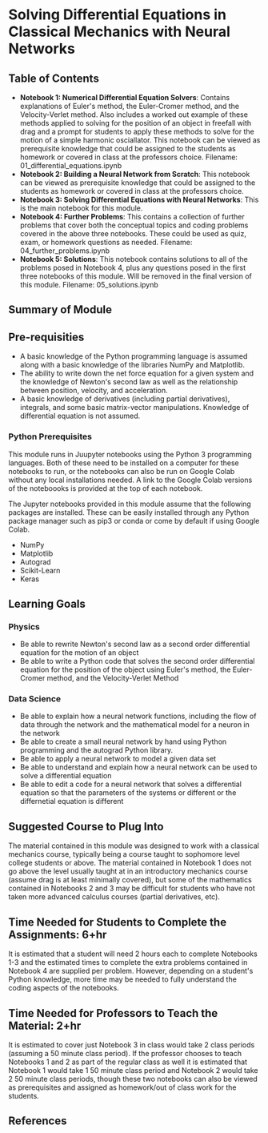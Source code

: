 # Solving Differential Equations in Classical Mechanics with Neural Networks

## Table of Contents
* **Notebook 1: Numerical Differential Equation Solvers**: Contains explanations of Euler's method, the Euler-Cromer method, and the Velocity-Verlet method.  Also includes a worked out example of these methods applied to solving for the position of an object in freefall with drag and a prompt for students to apply these methods to solve for the motion of a simple harmonic osciallator.  This notebook can be viewed as prerequisite knowledge that could be assigned to the students as homework or covered in class at the professors choice. Filename: 01_differential_equations.ipynb
* **Notebook 2: Building a Neural Network from Scratch**: This notebook can be viewed as prerequisite knowledge that could be assigned to the students as homework or covered in class at the professors choice.
* **Notebook 3: Solving Differential Equations with Neural Networks**:  This is the main notebook for this module.  
* **Notebook 4: Further Problems**: This contains a collection of further problems that cover both the conceptual topics and coding problems covered in the above three notebooks.  These could be used as quiz, exam, or homework questions as needed. Filename: 04_further_problems.ipynb
* **Notebook 5: Solutions**: This notebook contains solutions to all of the problems posed in Notebook 4, plus any questions posed in the first three notebooks of this module.  Will be removed in the final version of this module. Filename: 05_solutions.ipynb

## Summary of Module

## Pre-requisities
* A basic knowledge of the Python programming language is assumed along with a basic knowledge of the libraries NumPy and Matplotlib.
* The ability to write down the net force equation for a given system and the knowledge of Newton's second law as well as the relationship between position, velocity, and acceleration.
* A basic knowledge of derivatives (including partial derivatives), integrals, and some basic matrix-vector manipulations.  Knowledge of differential equation is not assumed.

### Python Prerequisites
This module runs in Juupyter notebooks using the Python 3 programming languages.  Both of these need to be installed on a computer for these notebooks to run, or the notebooks can also be run on Google Colab without any local installations needed.  A link to the Google Colab versions of the noteboooks is provided at the top of each notebook. 

The Jupyter notebooks provided in this module assume that the following packages are installed.  These can be easily installed through any Python package manager such as pip3 or conda or come by default if using Google Colab.
* NumPy
* Matplotlib
* Autograd
* Scikit-Learn
* Keras

## Learning Goals

### Physics
* Be able to rewrite Newton's second law as a second order differential equation for the motion of an object
* Be able to write a Python code that solves the second order differential equation for the position of the object using Euler's method, the Euler-Cromer method, and the Velocity-Verlet Method

### Data Science
* Be able to explain how a neural network functions, including the flow of data through the network and the mathematical model for a neuron in the network
* Be able to create a small neural network by hand using Python programming and the autograd Python library.
* Be able to apply a neural network to model a given data set
* Be able to understand and explain how a neural network can be used to solve a differential equation
* Be able to edit a code for a neural network that solves a differential equation so that the parameters of the systems or different or the differnetial equation is different    

## Suggested Course to Plug Into

The material contained in this module was designed to work with a classical mechanics course, typically being a course taught to sophomore level college students or above.  The material contained in Notebook 1 does not go above the level usually taught at in an introductory mechanics course (assume drag is at least minimally covered), but some of the mathematics contained in Notebooks 2 and 3 may be difficult for students who have not taken more advanced calculus courses (partial derivatives, etc).

## Time Needed for Students to Complete the Assignments: 6+hr
It is estimated that a student will need 2 hours each to complete Notebooks 1-3 and the estimated times to complete the extra problems contained in Notebook 4 are supplied per problem.  However, depending on a student's Python knowledge, more time may be needed to fully understand the coding aspects of the notebooks.

## Time Needed for Professors to Teach the Material: 2+hr

It is estimated to cover just Notebook 3 in class would take 2 class periods (assuming a 50 minute class period).  If the professor chooses to teach Notebooks 1 and 2 as part of the regular class as well it is estimated that Notebook 1 would take 1 50 minute class period and Notebook 2 would take 2 50 minute class periods, though these two notebooks can also be viewed as prerequisites and assigned as homework/out of class work for the students.

## References


